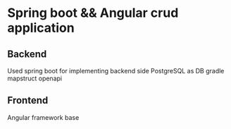 # Spring boot && Angular crud application
## Backend
Used spring boot for implementing backend side
PostgreSQL as DB
gradle
mapstruct
openapi

## Frontend

Angular framework base
